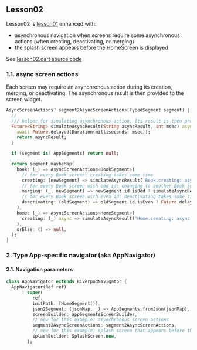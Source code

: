
## Lesson02
Lesson02 is [lesson01](/doc/lesson01.md) enhanced with:

- asynchronous navigation when screens require some asynchronous actions (when creating, deactivating, or merging)
- the splash screen appears before the HomeScreen is displayed

See [lesson02.dart source code](/examples/doc/lib/src/lesson02/lesson02.dart)

### 1.1. async screen actions

Each screen may require an asynchronous action during its creation, merging, or deactivating.
The asynchronous result is then provided to the screen widget.

```dart
AsyncScreenActions? segment2AsyncScreenActions(TypedSegment segment) {
  // 
  /// helper for simulating asynchronous action. Its result is then provided to the screen widget.
  Future<String> simulateAsyncResult(String asyncResult, int msec) async {
    await Future.delayed(Duration(milliseconds: msec));
    return asyncResult;
  }

  if (segment is! AppSegments) return null;

  return segment.maybeMap(
    book: (_) => AsyncScreenActions<BookSegment>(
      // for every Book screen: creating takes some time
      creating: (newSegment) => simulateAsyncResult('Book.creating: async result after 700 msec', 700),
      // for every Book screen with odd id: changing to another Book screen takes some time
      merging: (_, newSegment) => newSegment.id.isOdd ? simulateAsyncResult('Book.merging: async result after 500 msec', 500) : null,
      // for every Book screen with even id: deactivating takes some time
      deactivating: (oldSegment) => oldSegment.id.isEven ? Future.delayed(Duration(milliseconds: 500)) : null,
    ),
    home: (_) => AsyncScreenActions<HomeSegment>(
      creating: (_) async => simulateAsyncResult('Home.creating: async result after 1000 msec', 1000),
    ),
    orElse: () => null,
  );
}
```

### 2. Type App-specific navigator (aka AppNavigator)

#### 2.1. Navigation parameters



```dart
class AppNavigator extends RiverpodNavigator {
  AppNavigator(Ref ref)
      : super(
          ref,
          initPath: [HomeSegment()],
          json2Segment: (jsonMap, _) => AppSegments.fromJson(jsonMap),
          screenBuilder: appSegmentsScreenBuilder,
          // new for this example: asynchronous screen actions
          segment2AsyncScreenActions: segment2AsyncScreenActions,
          // new for this example: splash screen that appears before the home page is created
          splashBuilder: SplashScreen.new,
        );
```

